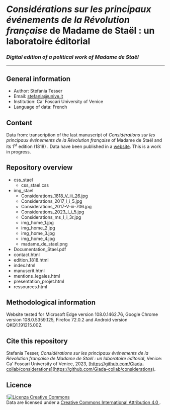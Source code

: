 # *Considérations sur les principaux événements de la Révolution française* de Madame de Staël : un laboratoire éditorial 
### *Digital edition of a political work of Madame de Staël*
----------

## General information
- Author: Stefania Tesser
- Email: stefania@unive.it
- Institution: Ca' Foscari University of Venice
- Language of data: French

## Content
Data from:  transcription of the last manuscript of *Considérations sur les principaux événements de la Révolution française* of Madame de Staël and its  1<sup>st</sup> edition (1818) . Data have been published in a [website](https://giada-collab.github.io/considerations/). This is a work in progress.


## Repository overview

- css_stael
  - css_stael.css 
- img_stael
  - Considerations_1818_V_iii_26.jpg
  - Considerations_2017_I_i_5.jpg
  - Considerations_2017-V-iii-706.jpg
  - Considerations_2023_I_i_5.jpg
  - Considerations_ms_I_i_3r.jpg
  - img_home_1.jpg
  - img_home_2.jpg
  - img_home_3.jpg
  - img_home_4.jpg
  - madame_de_stael.png
- Documentation_Stael.pdf
- contact.html
- edition_1818.html
- index.html
- manuscrit.html
- mentions_legales.html
- presentation_projet.html
- ressources.html

## Methodological information

Website tested for Microsoft Edge version 108.0.1462.76, Google Chrome version 108.0.5359.125, Firefox 72.0.2 and Android version QKQ1.191215.002.


## Cite this repository

Stefania Tesser, *Considérations sur les principaux événements de la Révolution française de Madame de Staël : un laboratoire éditorial*, Venice: Ca' Foscari University of Venice, 2023, [https://github.com/Giada-collab/considerations](https://github.com/Giada-collab/considerations).


## Licence

!<a rel="license" href="http://creativecommons.org/licenses/by/4.0/"><img alt="Licenza Creative Commons" style="border-width:0" src="https://i.creativecommons.org/l/by/4.0/88x31.png" /></a><br />Data are licensed under a <a rel="license" href="http://creativecommons.org/licenses/by/4.0/">Creative Commons International Attribution 4.0 </a>.


















